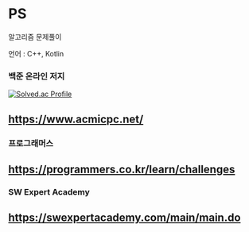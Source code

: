 # PS

알고리즘 문제풀이

언어 : C++, Kotlin

### 백준 온라인 저지 

[![Solved.ac Profile](http://mazassumnida.wtf/api/v2/generate_badge?boj=b643100)](https://solved.ac/b643100/)


## https://www.acmicpc.net/

### 프로그래머스

## https://programmers.co.kr/learn/challenges

### SW Expert Academy

## https://swexpertacademy.com/main/main.do
